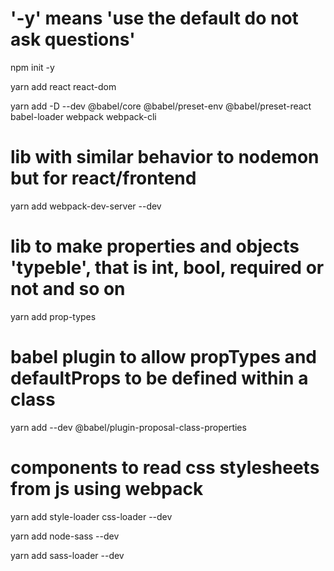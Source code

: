 # '-y' means 'use the default do not ask questions'

npm init -y

yarn add react react-dom

yarn add -D --dev @babel/core @babel/preset-env @babel/preset-react babel-loader webpack webpack-cli

# lib with similar behavior to nodemon but for react/frontend

yarn add webpack-dev-server --dev

# lib to make properties and objects 'typeble', that is int, bool, required or not and so on

yarn add prop-types

# babel plugin to allow propTypes and defaultProps to be defined within a class

yarn add --dev @babel/plugin-proposal-class-properties

# components to read css stylesheets from js using webpack

yarn add style-loader css-loader --dev

yarn add node-sass --dev

yarn add sass-loader --dev
